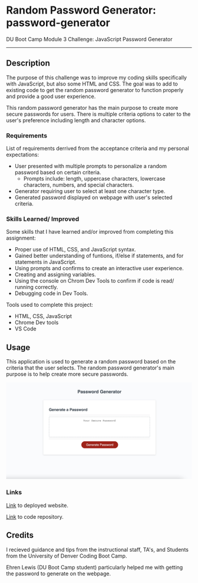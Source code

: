 # Random Password Generator: password-generator

DU Boot Camp Module 3 Challenge: JavaScript Password Generator

---

## Description

The purpose of this challenge was to improve my coding skills specifically with JavaScript, but also some HTML and CSS. The goal was to add to existing code to get the random password generator to function properly and provide a good user experience.

This random password generator has the main purpose to create more secure passwords for users. There is multiple criteria options to cater to the user's preference including length and character options.

### Requirements

List of requirements derrived from the acceptance criteria and my personal expectations:

- User presented with multiple prompts to personalize a random password based on certain criteria.
  - Prompts include: length, uppercase characters, lowercase characters, numbers, and special characters.
- Generator requiring user to select at least one character type.
- Generated password displayed on webpage with user's selected criteria.

### Skills Learned/ Improved

Some skills that I have learned and/or improved from completing this assignment:

- Proper use of HTML, CSS, and JavaScript syntax.
- Gained better understanding of funtions, if/else if statements, and for statements in JavaScript.
- Using prompts and confirms to create an interactive user experience.
- Creating and assigning variables.
- Using the console on Chrom Dev Tools to confirm if code is read/ running correctly.
- Debugging code in Dev Tools.

Tools used to complete this project:

- HTML, CSS, JavaScript
- Chrome Dev tools
- VS Code

## Usage

This application is used to generate a random password based on the criteria that the user selects. The random password generator's main purpose is to help create more secure passwords.

![Screenshot of Password Generator Webpage](./password-generator-screenshot.jpeg)

### Links

<!-- Add links -->

[Link]() to deployed website.

[Link]() to code repository.

## Credits

I recieved guidance and tips from the instructional staff, TA's, and Students from the University of Denver Coding Boot Camp.

Ehren Lewis (DU Boot Camp student) particularly helped me with getting the password to generate on the webpage.
